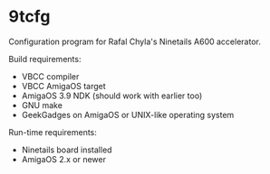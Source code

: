 9tcfg
=====

Configuration program for Rafal Chyla's Ninetails A600 accelerator.

Build requirements:
- VBCC compiler
- VBCC AmigaOS target
- AmigaOS 3.9 NDK (should work with earlier too)
- GNU make
- GeekGadges on AmigaOS or UNIX-like operating system

Run-time requirements:
- Ninetails board installed 
- AmigaOS 2.x or newer
